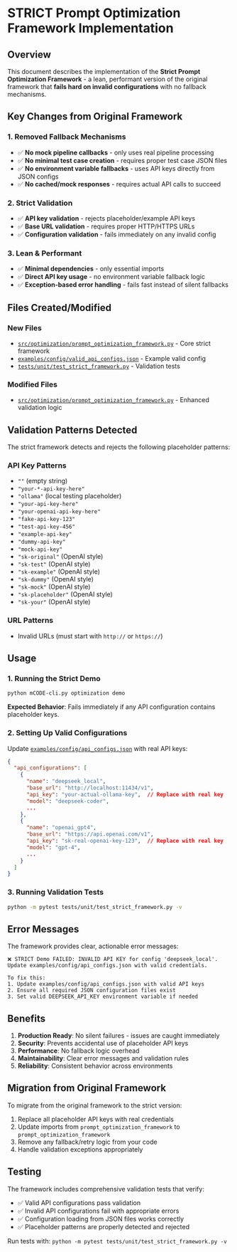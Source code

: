 # STRICT Prompt Optimization Framework Implementation

## Overview

This document describes the implementation of the **Strict Prompt Optimization Framework** - a lean, performant version of the original framework that **fails hard on invalid configurations** with no fallback mechanisms.

## Key Changes from Original Framework

### 1. Removed Fallback Mechanisms
- ✅ **No mock pipeline callbacks** - only uses real pipeline processing
- ✅ **No minimal test case creation** - requires proper test case JSON files
- ✅ **No environment variable fallbacks** - uses API keys directly from JSON configs
- ✅ **No cached/mock responses** - requires actual API calls to succeed

### 2. Strict Validation
- ✅ **API key validation** - rejects placeholder/example API keys
- ✅ **Base URL validation** - requires proper HTTP/HTTPS URLs
- ✅ **Configuration validation** - fails immediately on any invalid config

### 3. Lean & Performant
- ✅ **Minimal dependencies** - only essential imports
- ✅ **Direct API key usage** - no environment variable fallback logic
- ✅ **Exception-based error handling** - fails fast instead of silent fallbacks

## Files Created/Modified

### New Files
- [`src/optimization/prompt_optimization_framework.py`](src/optimization/prompt_optimization_framework.py) - Core strict framework
- [`examples/config/valid_api_configs.json`](examples/config/valid_api_configs.json) - Example valid config
- [`tests/unit/test_strict_framework.py`](tests/unit/test_strict_framework.py) - Validation tests

### Modified Files
- [`src/optimization/prompt_optimization_framework.py`](src/optimization/prompt_optimization_framework.py) - Enhanced validation logic

## Validation Patterns Detected

The strict framework detects and rejects the following placeholder patterns:

### API Key Patterns
- `""` (empty string)
- `"your-*-api-key-here"`
- `"ollama"` (local testing placeholder)
- `"your-api-key-here"`
- `"your-openai-api-key-here"`
- `"fake-api-key-123"`
- `"test-api-key-456"`
- `"example-api-key"`
- `"dummy-api-key"`
- `"mock-api-key"`
- `"sk-original"` (OpenAI style)
- `"sk-test"` (OpenAI style)
- `"sk-example"` (OpenAI style)
- `"sk-dummy"` (OpenAI style)
- `"sk-mock"` (OpenAI style)
- `"sk-placeholder"` (OpenAI style)
- `"sk-your"` (OpenAI style)

### URL Patterns
- Invalid URLs (must start with `http://` or `https://`)

## Usage

### 1. Running the Strict Demo
```bash
python mCODE-cli.py optimization demo
```

**Expected Behavior**: Fails immediately if any API configuration contains placeholder keys.

### 2. Setting Up Valid Configurations

Update [`examples/config/api_configs.json`](examples/config/api_configs.json) with real API keys:

```json
{
  "api_configurations": [
    {
      "name": "deepseek_local",
      "base_url": "http://localhost:11434/v1",
      "api_key": "your-actual-ollama-key",  // Replace with real key
      "model": "deepseek-coder",
      ...
    },
    {
      "name": "openai_gpt4", 
      "base_url": "https://api.openai.com/v1",
      "api_key": "sk-real-openai-key-123",  // Replace with real key
      "model": "gpt-4",
      ...
    }
  ]
}
```

### 3. Running Validation Tests
```bash
python -m pytest tests/unit/test_strict_framework.py -v
```

## Error Messages

The framework provides clear, actionable error messages:

```
❌ STRICT Demo FAILED: INVALID API KEY for config 'deepseek_local'. 
Update examples/config/api_configs.json with valid credentials.

To fix this:
1. Update examples/config/api_configs.json with valid API keys
2. Ensure all required JSON configuration files exist  
3. Set valid DEEPSEEK_API_KEY environment variable if needed
```

## Benefits

1. **Production Ready**: No silent failures - issues are caught immediately
2. **Security**: Prevents accidental use of placeholder API keys
3. **Performance**: No fallback logic overhead
4. **Maintainability**: Clear error messages and validation rules
5. **Reliability**: Consistent behavior across environments

## Migration from Original Framework

To migrate from the original framework to the strict version:

1. Replace all placeholder API keys with real credentials
2. Update imports from `prompt_optimization_framework` to `prompt_optimization_framework`
3. Remove any fallback/retry logic from your code
4. Handle validation exceptions appropriately

## Testing

The framework includes comprehensive validation tests that verify:
- ✅ Valid API configurations pass validation
- ✅ Invalid API configurations fail with appropriate errors  
- ✅ Configuration loading from JSON files works correctly
- ✅ Placeholder patterns are properly detected and rejected

Run tests with: `python -m pytest tests/unit/test_strict_framework.py -v`